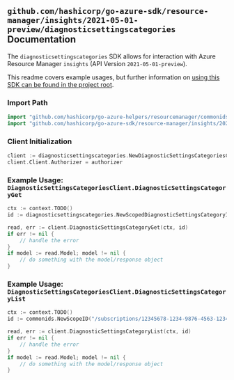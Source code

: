 
## `github.com/hashicorp/go-azure-sdk/resource-manager/insights/2021-05-01-preview/diagnosticsettingscategories` Documentation

The `diagnosticsettingscategories` SDK allows for interaction with Azure Resource Manager `insights` (API Version `2021-05-01-preview`).

This readme covers example usages, but further information on [using this SDK can be found in the project root](https://github.com/hashicorp/go-azure-sdk/tree/main/docs).

### Import Path

```go
import "github.com/hashicorp/go-azure-helpers/resourcemanager/commonids"
import "github.com/hashicorp/go-azure-sdk/resource-manager/insights/2021-05-01-preview/diagnosticsettingscategories"
```


### Client Initialization

```go
client := diagnosticsettingscategories.NewDiagnosticSettingsCategoriesClientWithBaseURI("https://management.azure.com")
client.Client.Authorizer = authorizer
```


### Example Usage: `DiagnosticSettingsCategoriesClient.DiagnosticSettingsCategoryGet`

```go
ctx := context.TODO()
id := diagnosticsettingscategories.NewScopedDiagnosticSettingsCategoryID("/subscriptions/12345678-1234-9876-4563-123456789012/resourceGroups/some-resource-group", "name")

read, err := client.DiagnosticSettingsCategoryGet(ctx, id)
if err != nil {
	// handle the error
}
if model := read.Model; model != nil {
	// do something with the model/response object
}
```


### Example Usage: `DiagnosticSettingsCategoriesClient.DiagnosticSettingsCategoryList`

```go
ctx := context.TODO()
id := commonids.NewScopeID("/subscriptions/12345678-1234-9876-4563-123456789012/resourceGroups/some-resource-group")

read, err := client.DiagnosticSettingsCategoryList(ctx, id)
if err != nil {
	// handle the error
}
if model := read.Model; model != nil {
	// do something with the model/response object
}
```
